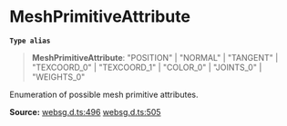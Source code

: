 # MeshPrimitiveAttribute

**`Type alias`**

> **MeshPrimitiveAttribute**: "POSITION" \| "NORMAL" \| "TANGENT" \| "TEXCOORD_0" \| "TEXCOORD_1" \| "COLOR_0" \| "JOINTS_0" \| "WEIGHTS_0"

Enumeration of possible mesh primitive attributes.

**Source:** [websg.d.ts:496](https://github.com/thirdroom/thirdroom/blob/4c397b03/packages/websg-types/types/websg.d.ts#L496) [websg.d.ts:505](https://github.com/thirdroom/thirdroom/blob/4c397b03/packages/websg-types/types/websg.d.ts#L505)
